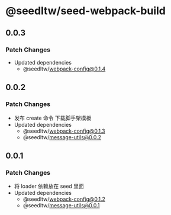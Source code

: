 # @seedltw/seed-webpack-build

## 0.0.3

### Patch Changes

- Updated dependencies
  - @seedltw/webpack-config@0.1.4

## 0.0.2

### Patch Changes

- 发布 create 命令 下载脚手架模板
- Updated dependencies
  - @seedltw/webpack-config@0.1.3
  - @seedltw/message-utils@0.0.2

## 0.0.1

### Patch Changes

- 将 loader 依赖放在 seed 里面
- Updated dependencies
  - @seedltw/webpack-config@0.1.2
  - @seedltw/message-utils@0.0.1
